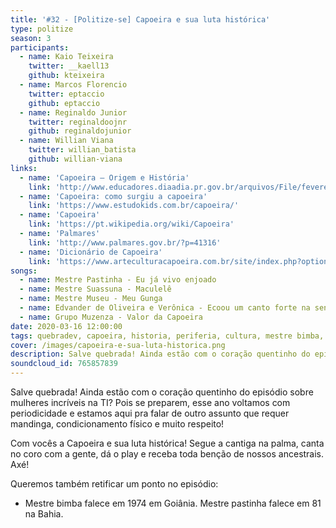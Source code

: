 ```yaml
---
title: '#32 - [Politize-se] Capoeira e sua luta histórica'
type: politize
season: 3
participants:
  - name: Kaio Teixeira
    twitter: __kaell13
    github: kteixeira
  - name: Marcos Florencio
    twitter: eptaccio
    github: eptaccio
  - name: Reginaldo Junior
    twitter: reginaldoojnr
    github: reginaldojunior
  - name: Willian Viana
    twitter: willian_batista
    github: willian-viana
links:
  - name: 'Capoeira – Origem e História'
    link: 'http://www.educadores.diaadia.pr.gov.br/arquivos/File/fevereiro2012/educacao_fisica_artigos/capoeira_origem_historia.pdf'
  - name: 'Capoeira: como surgiu a capoeira'
    link: 'https://www.estudokids.com.br/capoeira/'
  - name: 'Capoeira'
    link: 'https://pt.wikipedia.org/wiki/Capoeira'
  - name: 'Palmares'
    link: 'http://www.palmares.gov.br/?p=41316'  
  - name: 'Dicionário de Capoeira'
    link: 'https://www.arteculturacapoeira.com.br/site/index.php?option=com_content&view=article&id=102:dicionario&catid=57:dicionario-da-capoeira&Itemid=85'
songs:
  - name: Mestre Pastinha - Eu já vivo enjoado
  - name: Mestre Suassuna - Maculelê
  - name: Mestre Museu - Meu Gunga
  - name: Edvander de Oliveira e Verônica - Ecoou um canto forte na senzala
  - name: Grupo Muzenza - Valor da Capoeira
date: 2020-03-16 12:00:00
tags: quebradev, capoeira, historia, periferia, cultura, mestre bimba, mestre pastinha, besouro, candomble, umbanda
cover: /images/capoeira-e-sua-luta-historica.png
description: Salve quebrada! Ainda estão com o coração quentinho do episódio sobre mulheres incríveis na TI? Pois se preparem, esse ano voltamos com periodicidade e estamos aqui pra falar de outro assunto que requer mandinga, condicionamento físico e muito respeito!
soundcloud_id: 765857839
---
```


Salve quebrada! Ainda estão com o coração quentinho do episódio sobre mulheres incríveis na TI? Pois se preparem, esse ano voltamos com periodicidade e estamos aqui pra falar de outro assunto que requer mandinga, condicionamento físico e muito respeito!

Com vocês a Capoeira e sua luta histórica! Segue a cantiga na palma, canta no coro com a gente, dá o play e receba toda benção de nossos ancestrais. Axé! 

Queremos também retificar um ponto no episódio: 

- Mestre bimba falece em 1974 em Goiânia. Mestre pastinha falece em 81 na Bahia.